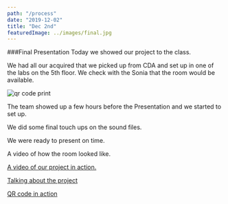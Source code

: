 ```yaml
---
path: "/process"
date: "2019-12-02"
title: "Dec 2nd"
featuredImage: ../images/final.jpg
---
```


###Final Presentation
Today we showed our project to the class.   

We had all our acquired that we picked up from CDA and set up in one of the labs on the 5th floor. We check with the Sonia that the room would be available.

<img src="/cda_stuff.jpg" alt="qr code print">

The team showed up a few hours before the Presentation and we started to set up.

We did some final touch ups on the sound files.

We were ready to present on time.

A video of how the room looked like.
<a href="https://www.youtube.com/watch?v=3SzWu2bzKg8
" target="_blank">

A video of our project in action.
<a href="https://www.youtube.com/watch?v=r2oc_FZuK7o
" target="_blank">

Talking about the project
<a href="https://www.youtube.com/watch?v=0-EuBGN_qTU
" target="_blank">

QR code in action
<a href="https://www.youtube.com/watch?v=qJUitl0fugI
" target="_blank">
